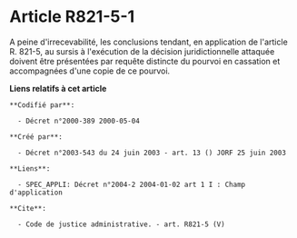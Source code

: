 # Article R821-5-1

A peine d'irrecevabilité, les conclusions tendant, en application de l'article R. 821-5, au sursis à l'exécution de la
décision juridictionnelle attaquée doivent être présentées par requête distincte du pourvoi en cassation et accompagnées
d'une copie de ce pourvoi.

**Liens relatifs à cet article**

	**Codifié par**:

	  - Décret n°2000-389 2000-05-04

	**Créé par**:

	  - Décret n°2003-543 du 24 juin 2003 - art. 13 () JORF 25 juin 2003

	**Liens**:

	  - SPEC_APPLI: Décret n°2004-2 2004-01-02 art 1 I : Champ d'application

	**Cite**:

	  - Code de justice administrative. - art. R821-5 (V)
